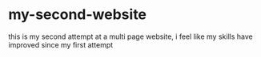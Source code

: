# my-second-website
this is my second attempt at a multi page website, i feel like my skills have improved since my first attempt
